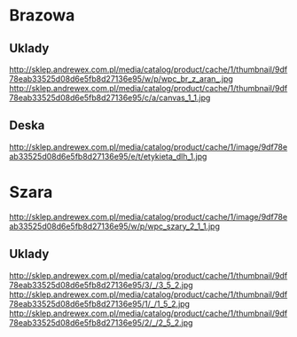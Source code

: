 Brazowa
===
Uklady
--
http://sklep.andrewex.com.pl/media/catalog/product/cache/1/thumbnail/9df78eab33525d08d6e5fb8d27136e95/w/p/wpc_br_z_aran_.jpg
http://sklep.andrewex.com.pl/media/catalog/product/cache/1/thumbnail/9df78eab33525d08d6e5fb8d27136e95/c/a/canvas_1_1.jpg

Deska
--
http://sklep.andrewex.com.pl/media/catalog/product/cache/1/image/9df78eab33525d08d6e5fb8d27136e95/e/t/etykieta_dlh_1.jpg

Szara
===
http://sklep.andrewex.com.pl/media/catalog/product/cache/1/image/9df78eab33525d08d6e5fb8d27136e95/w/p/wpc_szary_2_1_1.jpg

Uklady
---
http://sklep.andrewex.com.pl/media/catalog/product/cache/1/thumbnail/9df78eab33525d08d6e5fb8d27136e95/3/_/3_5_2.jpg
http://sklep.andrewex.com.pl/media/catalog/product/cache/1/thumbnail/9df78eab33525d08d6e5fb8d27136e95/1/_/1_5_2.jpg
http://sklep.andrewex.com.pl/media/catalog/product/cache/1/thumbnail/9df78eab33525d08d6e5fb8d27136e95/2/_/2_5_2.jpg

